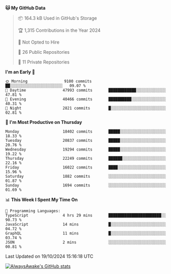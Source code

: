 <!--START_SECTION:waka-->
**🐱 My GitHub Data** 

> 📦 164.3 kB Used in GitHub's Storage 
 > 
> 🏆 1,315 Contributions in the Year 2024
 > 
> 🚫 Not Opted to Hire
 > 
> 📜 26 Public Repositories 
 > 
> 🔑 11 Private Repositories 
 > 
**I'm an Early 🐤** 

```text
🌞 Morning                9100 commits        ██░░░░░░░░░░░░░░░░░░░░░░░   09.07 % 
🌆 Daytime                47993 commits       ████████████░░░░░░░░░░░░░   47.81 % 
🌃 Evening                40466 commits       ██████████░░░░░░░░░░░░░░░   40.31 % 
🌙 Night                  2821 commits        █░░░░░░░░░░░░░░░░░░░░░░░░   02.81 % 
```
📅 **I'm Most Productive on Thursday** 

```text
Monday                   18402 commits       █████░░░░░░░░░░░░░░░░░░░░   18.33 % 
Tuesday                  20837 commits       █████░░░░░░░░░░░░░░░░░░░░   20.76 % 
Wednesday                19294 commits       █████░░░░░░░░░░░░░░░░░░░░   19.22 % 
Thursday                 22249 commits       ██████░░░░░░░░░░░░░░░░░░░   22.16 % 
Friday                   16022 commits       ████░░░░░░░░░░░░░░░░░░░░░   15.96 % 
Saturday                 1882 commits        ░░░░░░░░░░░░░░░░░░░░░░░░░   01.87 % 
Sunday                   1694 commits        ░░░░░░░░░░░░░░░░░░░░░░░░░   01.69 % 
```


📊 **This Week I Spent My Time On** 

```text
💬 Programming Languages: 
TypeScript               4 hrs 29 mins       ███████████████████████░░   90.73 % 
JavaScript               14 mins             █░░░░░░░░░░░░░░░░░░░░░░░░   04.72 % 
GraphQL                  11 mins             █░░░░░░░░░░░░░░░░░░░░░░░░   03.74 % 
JSON                     2 mins              ░░░░░░░░░░░░░░░░░░░░░░░░░   00.81 % 
```


 Last Updated on 19/10/2024 15:16:18 UTC
<!--END_SECTION:waka-->

[![AlwaysAwake's GitHub stats](https://github-readme-stats.vercel.app/api?username=AlwaysAwake&show_icons=true&theme=github_dark&count_private=true)](https://github.com/AlwaysAwake/AlwaysAwake)
